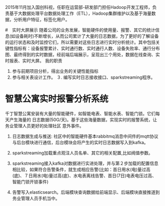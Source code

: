 2015年11月加入国创科视，任职在运营部-研发部门担任Hadoop开发工程师，负责基于大数据处理平台数据处理工作（ETL），Hadoop集群维护以及基于海量数据，分析用户特征，标签化用户。

#　实时大屏展示
随着公司的业务发展，智能硬件的使用量、报警、其它的统计信息(如设备耗时)不断增长，从而公司累计了大量的日志数据，为了更好的了解设备的运行状态和及时监控它们，所以需要对这些日志进行实时分析统计。其中包括关键性指标有：设备报警累计、实时通行数、实时通行人数、设备失败率、通行分布图、最终得到的实时数据，经前端后端展示，呈现出三个用处，数据在线查询、实时报表、实时大屏。
我的职责
1.	参与前期项目分析，得出业务的关键性能指标
2.	参与相关表设计工作。
３. 编写实时日志接收接口、sparkstreaming程序。


# 智慧公寓实时报警分析系统
千丁智慧公寓安装有大量的智能硬件，如智能电表、智能水表、智能门锁。它们每天产生海量的
日志数据(50G/天)。基于这些海量数据，实现实时的报警系统，让务业管理人员更好的处理社区
意外事件。
1. 日志数据生成与推送:
社区中的智能硬件基本rabbitmq消息中间件的mqtt协议与后台模块进行通信，后台模块会将产生的实时日志数据写入到kafka。

2. sparkstreaming加载重点观注人员名单、其它的相关配置,比如阀值参数。

2. sparkstreaming接入kafka对数据进行实进处理，并与第２步加载的配置信息相比较，如果符合告警条件，就生成相应告警(比如：首日用水(电)量过高(底)、７日用水(电)量过高(底)、水电表离线告警、首日(7日)电表电压过高、智能门锁开锁事件)

3. 告警写入elasticsearch。后端模块查询数据给前端显示、后端模块直接推道到务业管理人员手机当中。
